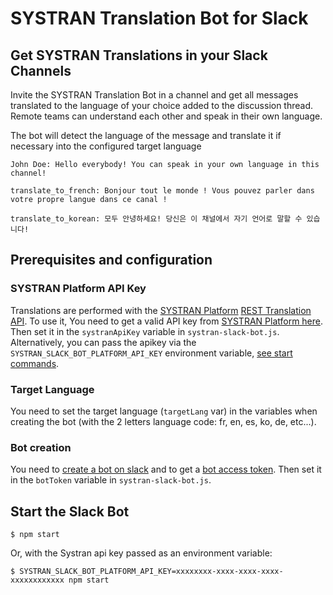# SYSTRAN Translation Bot for Slack

## Get SYSTRAN Translations in your Slack Channels

Invite the SYSTRAN Translation Bot in a channel and get all messages translated to the language of your choice added to the discussion thread. Remote teams can understand each other and speak in their own language.

The bot will detect the language of the message and translate it if necessary into the configured target language

```John Doe: Hello everybody! You can speak in your own language in this channel!```

```translate_to_french: Bonjour tout le monde ! Vous pouvez parler dans votre propre langue dans ce canal !```

```translate_to_korean: 모두 안녕하세요! 당신은 이 채널에서 자기 언어로 말할 수 있습니다!```


## Prerequisites and configuration

### SYSTRAN Platform API Key

Translations are performed with the [SYSTRAN Platform](https://platform.systran.net) [REST Translation API](https://platform.systran.net/reference/translation). To use it, You need to get a valid API key from [SYSTRAN Platform here](https://platform.systran.net).
Then set it in the `systranApiKey` variable in `systran-slack-bot.js`.
Alternatively, you can pass the apikey via the `SYSTRAN_SLACK_BOT_PLATFORM_API_KEY` environment variable, [see start commands](#start-the-slack-bot).


### Target Language

You need to set the target language (`targetLang` var) in the variables when creating the bot (with the 2 letters language code: fr, en, es, ko, de, etc...).


### Bot creation

You need to [create a bot on slack](https://my.slack.com/services/new/bot) and to get a [bot access token](https://api.slack.com/tokens).
Then set it in the `botToken` variable in `systran-slack-bot.js`.

## Start the Slack Bot

```shell
$ npm start
```

Or, with the Systran api key passed as an environment variable:
```shell
$ SYSTRAN_SLACK_BOT_PLATFORM_API_KEY=xxxxxxxx-xxxx-xxxx-xxxx-xxxxxxxxxxxx npm start
```
